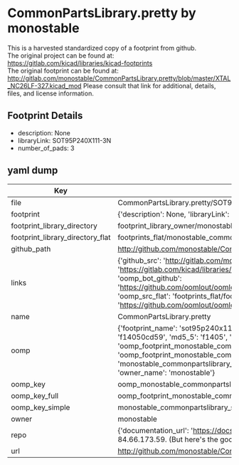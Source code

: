 # CommonPartsLibrary.pretty by monostable  
This is a harvested standardized copy of a footprint from github.  
The original project can be found at:  
https://gitlab.com/kicad/libraries/kicad-footprints  
The original footprint can be found at:
http://gitlab.com/monostable/CommonPartsLibrary.pretty/blob/master/XTAL_NC26LF-327.kicad_mod
Please consult that link for additional, details, files, and license information.  
## Footprint Details
* description: None  
* libraryLink: SOT95P240X111-3N  
* number_of_pads: 3  
## yaml dump  
| Key | Value |  
| --- | --- |  
| file | CommonPartsLibrary.pretty/SOT95P240X111-3N.kicad_mod |  
| footprint | {'description': None, 'libraryLink': 'SOT95P240X111-3N', 'number_of_pads': 3} |  
| footprint_library_directory | footprint_library_owner/monostable_CommonPartsLibrary.pretty |  
| footprint_library_directory_flat | footprints_flat/monostable_commonpartslibrary_sot95p240x111_3n/working |  
| github_path | http://github.com/monostable/CommonPartsLibrary.pretty/blob/master/SOT95P240X111-3N.kicad_mod |  
| links | {'github_src': 'http://gitlab.com/monostable/CommonPartsLibrary.pretty/blob/master/XTAL_NC26LF-327.kicad_mod', 'github_src_repo': 'https://gitlab.com/kicad/libraries/kicad-footprints', 'oomp_bot': 'footprints/monostable_commonpartslibrary_sot95p240x111_3n/working', 'oomp_bot_github': 'https://github.com/oomlout/oomlout_oomp_footprint_bot/tree/main/footprints/monostable_commonpartslibrary_sot95p240x111_3n/working', 'oomp_src_flat': 'footprints_flat/footprints_flat/monostable_commonpartslibrary_sot95p240x111_3n/working', 'oomp_src_flat_github': 'https://github.com/oomlout/oomlout_oomp_footprint_src/tree/main/footprints_flat/monostable_commonpartslibrary_sot95p240x111_3n/working'} |  
| name | CommonPartsLibrary.pretty |  
| oomp | {'footprint_name': 'sot95p240x111_3n', 'library_name': 'commonpartslibrary', 'md5': 'f14050cd59bdd7649e73cc8f69dc26c8', 'md5_10': 'f14050cd59', 'md5_5': 'f1405', 'md5_6': 'f14050', 'oomp_key': 'oomp_monostable_commonpartslibrary_sot95p240x111_3n', 'oomp_key_extra': 'oomp_footprint_monostable_commonpartslibrary_sot95p240x111_3n', 'oomp_key_full': 'oomp_footprint_monostable_commonpartslibrary_sot95p240x111_3n_f14050', 'oomp_key_simple': 'monostable_commonpartslibrary_sot95p240x111_3n', 'original_filename': 'CommonPartsLibrary.pretty/SOT95P240X111-3N.kicad_mod', 'owner_name': 'monostable'} |  
| oomp_key | oomp_monostable_commonpartslibrary_sot95p240x111_3n |  
| oomp_key_full | oomp_footprint_monostable_commonpartslibrary_sot95p240x111_3n |  
| oomp_key_simple | monostable_commonpartslibrary_sot95p240x111_3n |  
| owner | monostable |  
| repo | {'documentation_url': 'https://docs.github.com/rest/overview/resources-in-the-rest-api#rate-limiting', 'message': "API rate limit exceeded for 84.66.173.59. (But here's the good news: Authenticated requests get a higher rate limit. Check out the documentation for more details.)"} |  
| url | http://github.com/monostable/CommonPartsLibrary.pretty |  

